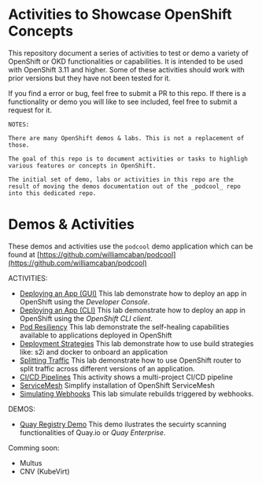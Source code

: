# Activities to Showcase OpenShift Concepts

This repository document a series of activities to test or demo a variety of OpenShift or OKD functionalities or capabilities. It is intended to be used with OpenShift 3.11 and higher. Some of these activities should work with prior versions but they have not been tested for it.

If you find a error or bug, feel free to submit a PR to this repo. If there is a functionality or demo you will like to see included, feel free to submit a request for it.

    NOTES:
    
    There are many OpenShift demos & labs. This is not a replacement of those.
    
    The goal of this repo is to document activities or tasks to highligh various features or concepts in OpenShift.
    
    The initial set of demo, labs or activities in this repo are the result of moving the demos documentation out of the _podcool_ repo into this dedicated repo.

# Demos & Activities
These demos and activities use the ``podcool`` demo application which can be found at [https://github.com/williamcaban/podcool](https://github.com/williamcaban/podcool)

ACTIVITIES:
- [Deploying an App (GUI)](deploy_app_gui.md) This lab demonstrate how to deploy an app in OpenShift using the _Developer Console_.
- [Deploying an App (CLI)](deploy_app_cli.md) This lab demonstrate how to deploy an app in OpenShift using the _OpenShift CLI client_.
- [Pod Resiliency](pod_resiliency.md) This lab demonstrate the self-healing capabilities available to applications deployed in OpenShift
- [Deployment Strategies](deployment_strategies.md) This lab demonstrate how to use build strategies like: s2i and docker to onboard an application
- [Splitting Traffic](routes_splitting_traffic.md) This lab demonstrate how to use OpenShift router to split traffic across different versions of an application.
- [CI/CD Pipelines](https://github.com/williamcaban/podcicd) This activity shows a multi-project CI/CD pipeline
- [ServiceMesh](https://github.com/williamcaban/openshift-servicemesh) Simplify installation of OpenShift ServiceMesh
- [Simulating Webhooks](webhooks_simulation.md) This lab simulate rebuilds triggered by webhooks.

DEMOS:
- [Quay Registry Demo](quay_registry_overview.md) This demo ilustrates the secuirty scanning functionalities of Quay.io or _Quay Enterprise_.

Comming soon:
- Multus
- CNV (KubeVirt)
